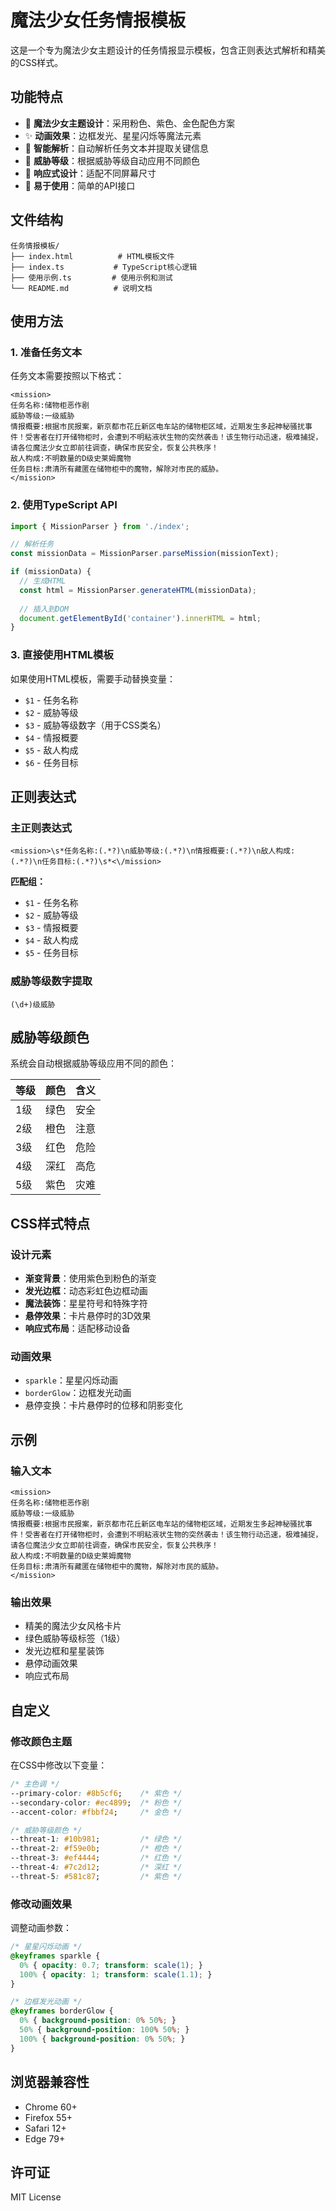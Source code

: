# 魔法少女任务情报模板

这是一个专为魔法少女主题设计的任务情报显示模板，包含正则表达式解析和精美的CSS样式。

## 功能特点

- 🎨 **魔法少女主题设计**：采用粉色、紫色、金色配色方案
- ✨ **动画效果**：边框发光、星星闪烁等魔法元素
- 🎯 **智能解析**：自动解析任务文本并提取关键信息
- 🌈 **威胁等级**：根据威胁等级自动应用不同颜色
- 📱 **响应式设计**：适配不同屏幕尺寸
- 🔧 **易于使用**：简单的API接口

## 文件结构

```
任务情报模板/
├── index.html          # HTML模板文件
├── index.ts           # TypeScript核心逻辑
├── 使用示例.ts         # 使用示例和测试
└── README.md          # 说明文档
```

## 使用方法

### 1. 准备任务文本

任务文本需要按照以下格式：

```
<mission>
任务名称:储物柜恶作剧
威胁等级:一级威胁
情报概要:根据市民报案，新京都市花丘新区电车站的储物柜区域，近期发生多起神秘骚扰事件！受害者在打开储物柜时，会遭到不明粘液状生物的突然袭击！该生物行动迅速，极难捕捉，请各位魔法少女立即前往调查，确保市民安全，恢复公共秩序！
敌人构成:不明数量的D级史莱姆魔物
任务目标:肃清所有藏匿在储物柜中的魔物，解除对市民的威胁。
</mission>
```

### 2. 使用TypeScript API

```typescript
import { MissionParser } from './index';

// 解析任务
const missionData = MissionParser.parseMission(missionText);

if (missionData) {
  // 生成HTML
  const html = MissionParser.generateHTML(missionData);
  
  // 插入到DOM
  document.getElementById('container').innerHTML = html;
}
```

### 3. 直接使用HTML模板

如果使用HTML模板，需要手动替换变量：

- `$1` - 任务名称
- `$2` - 威胁等级
- `$3` - 威胁等级数字（用于CSS类名）
- `$4` - 情报概要
- `$5` - 敌人构成
- `$6` - 任务目标

## 正则表达式

### 主正则表达式

```regex
<mission>\s*任务名称:(.*?)\n威胁等级:(.*?)\n情报概要:(.*?)\n敌人构成:(.*?)\n任务目标:(.*?)\s*<\/mission>
```

**匹配组：**
- `$1` - 任务名称
- `$2` - 威胁等级
- `$3` - 情报概要
- `$4` - 敌人构成
- `$5` - 任务目标

### 威胁等级数字提取

```regex
(\d+)级威胁
```

## 威胁等级颜色

系统会自动根据威胁等级应用不同的颜色：

| 等级 | 颜色 | 含义 |
| ---- | ---- | ---- |
| 1级  | 绿色 | 安全 |
| 2级  | 橙色 | 注意 |
| 3级  | 红色 | 危险 |
| 4级  | 深红 | 高危 |
| 5级  | 紫色 | 灾难 |

## CSS样式特点

### 设计元素

- **渐变背景**：使用紫色到粉色的渐变
- **发光边框**：动态彩虹色边框动画
- **魔法装饰**：星星符号和特殊字符
- **悬停效果**：卡片悬停时的3D效果
- **响应式布局**：适配移动设备

### 动画效果

- `sparkle`：星星闪烁动画
- `borderGlow`：边框发光动画
- 悬停变换：卡片悬停时的位移和阴影变化

## 示例

### 输入文本

```
<mission>
任务名称:储物柜恶作剧
威胁等级:一级威胁
情报概要:根据市民报案，新京都市花丘新区电车站的储物柜区域，近期发生多起神秘骚扰事件！受害者在打开储物柜时，会遭到不明粘液状生物的突然袭击！该生物行动迅速，极难捕捉，请各位魔法少女立即前往调查，确保市民安全，恢复公共秩序！
敌人构成:不明数量的D级史莱姆魔物
任务目标:肃清所有藏匿在储物柜中的魔物，解除对市民的威胁。
</mission>
```

### 输出效果

- 精美的魔法少女风格卡片
- 绿色威胁等级标签（1级）
- 发光边框和星星装饰
- 悬停动画效果
- 响应式布局

## 自定义

### 修改颜色主题

在CSS中修改以下变量：

```css
/* 主色调 */
--primary-color: #8b5cf6;    /* 紫色 */
--secondary-color: #ec4899;  /* 粉色 */
--accent-color: #fbbf24;     /* 金色 */

/* 威胁等级颜色 */
--threat-1: #10b981;         /* 绿色 */
--threat-2: #f59e0b;         /* 橙色 */
--threat-3: #ef4444;         /* 红色 */
--threat-4: #7c2d12;         /* 深红 */
--threat-5: #581c87;         /* 紫色 */
```

### 修改动画效果

调整动画参数：

```css
/* 星星闪烁动画 */
@keyframes sparkle {
  0% { opacity: 0.7; transform: scale(1); }
  100% { opacity: 1; transform: scale(1.1); }
}

/* 边框发光动画 */
@keyframes borderGlow {
  0% { background-position: 0% 50%; }
  50% { background-position: 100% 50%; }
  100% { background-position: 0% 50%; }
}
```

## 浏览器兼容性

- Chrome 60+
- Firefox 55+
- Safari 12+
- Edge 79+

## 许可证

MIT License
